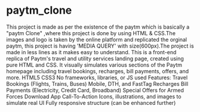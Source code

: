 # paytm_clone
This project is made as per the existence of the paytm which is basically a "paytm Clone" ,where this project is done by using HTML &amp; CSS.The images and logo is taken by the online platform and replicated the orginal paytm, this project is having 'MEDIA QUERY' with size(600px).The project is made in less lines as it makes easy to understand.
This is a front-end replica of Paytm's travel and utility services landing page, created using pure HTML and CSS. It visually simulates various sections of the Paytm homepage including travel bookings, recharges, bill payments, offers, and more.
HTML5
CSS3
No frameworks, libraries, or JS used
Features:
 Travel Bookings (Flights, Trains, Buses)
 Mobile, DTH, and FastTag Recharges
 Bill Payments (Electricity, Credit Card, Broadband)
 Special Offers for Armed Forces
 Download App Call-To-Action
 Icons, illustrations, and images to simulate real UI
 Fully responsive structure (can be enhanced further)
